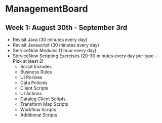 # ManagementBoard

## Week 1: August 30th - September 3rd

* Revisit Java (30 minutes every day)
* Revisit Javascript (30 minutes every day)
* ServiceNow Modules (1 hour every day)
* ServiceNow Scripting Exercises (20-30 minutes every day per type - Pick at least 2)
    - Script Includes
    - Business Rules
    - UI Policies
    - Data Policies
    - Client Scripts
    - UI Actions
    - Catalog Client Scripts
    - Transform Map Scripts
    - Workflow Scripts
    - Additional Scripts
